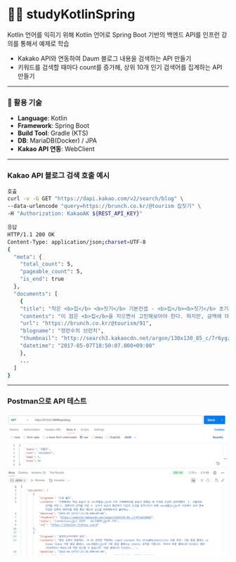 # ✍🏻 studyKotlinSpring
Kotlin 언어를 익히기 위해 Kotlin 언어로 Spring Boot 기반의 백엔드 API를 인프런 강의를 통해서 예제로 학습
- Kakako API와 연동하여 Daum 블로그 내용을 검색하는 API 만들기
- 키워드를 검색할 때마다 count를 증가해, 상위 10개 인기 검색어를 집계하는 API 만들기

---

### 🔧 활용 기술

- **Language**: Kotlin
- **Framework**: Spring Boot
- **Build Tool**: Gradle (KTS)
- **DB**: MariaDB(Docker) / JPA
- **Kakao API 연동**: WebClient

---

### Kakao API 블로그 검색 호출 예시

```bash
호출
curl -v -G GET "https://dapi.kakao.com/v2/search/blog" \
--data-urlencode "query=https://brunch.co.kr/@tourism 집짓기" \
-H "Authorization: KakaoAK ${REST_API_KEY}"
```

```bash
응답
HTTP/1.1 200 OK
Content-Type: application/json;charset=UTF-8
{
  "meta": {
    "total_count": 5,
    "pageable_count": 5,
    "is_end": true
  },
  "documents": [
    {
    "title": "작은 <b>집</b> <b>짓기</b> 기본컨셉 - <b>집</b><b>짓기</b> 초기구상하기",
    "contents": "이 점은 <b>집</b>을 지으면서 고민해보아야 한다. 하지만, 금액에 대한 가성비 대비 크게 문제되지 않을 부분이라 생각하여 설계로 극복하자...",
    "url": "https://brunch.co.kr/@tourism/91",
    "blogname": "정란수의 브런치",
    "thumbnail": "http://search3.kakaocdn.net/argon/130x130_85_c/7r6ygzbvBDc",
    "datetime": "2017-05-07T18:50:07.000+09:00"
    },
    ...
  ]
}
```

---

### Postman으로 API 테스트
![](docs/image%20(12).png)
